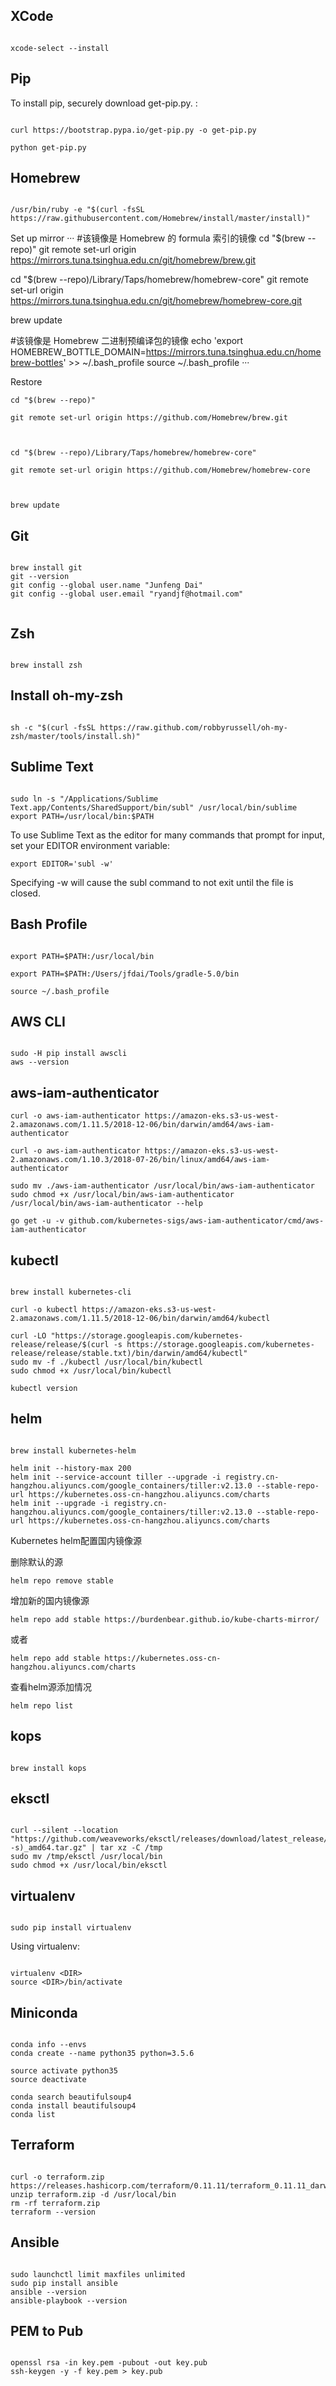 
## XCode
```

xcode-select --install

```

## Pip
To install pip, securely download get-pip.py. :
```

curl https://bootstrap.pypa.io/get-pip.py -o get-pip.py

python get-pip.py

```

## Homebrew
```

/usr/bin/ruby -e "$(curl -fsSL https://raw.githubusercontent.com/Homebrew/install/master/install)"

```

Set up mirror
···
#该镜像是 Homebrew 的 formula 索引的镜像 
cd "$(brew --repo)"
git remote set-url origin https://mirrors.tuna.tsinghua.edu.cn/git/homebrew/brew.git

cd "$(brew --repo)/Library/Taps/homebrew/homebrew-core"
git remote set-url origin https://mirrors.tuna.tsinghua.edu.cn/git/homebrew/homebrew-core.git

brew update

#该镜像是 Homebrew 二进制预编译包的镜像
echo 'export HOMEBREW_BOTTLE_DOMAIN=https://mirrors.tuna.tsinghua.edu.cn/homebrew-bottles' >> ~/.bash_profile
source ~/.bash_profile
···

Restore
```
cd "$(brew --repo)"

git remote set-url origin https://github.com/Homebrew/brew.git

 

cd "$(brew --repo)/Library/Taps/homebrew/homebrew-core"

git remote set-url origin https://github.com/Homebrew/homebrew-core

 

brew update
```

## Git
```

brew install git
git --version
git config --global user.name "Junfeng Dai"
git config --global user.email "ryandjf@hotmail.com"


```

## Zsh

```

brew install zsh

```

## Install oh-my-zsh
```

sh -c "$(curl -fsSL https://raw.github.com/robbyrussell/oh-my-zsh/master/tools/install.sh)"

```

## Sublime Text
```

sudo ln -s "/Applications/Sublime Text.app/Contents/SharedSupport/bin/subl" /usr/local/bin/sublime
export PATH=/usr/local/bin:$PATH

```

To use Sublime Text as the editor for many commands that prompt for input, set your EDITOR environment variable:

`export EDITOR='subl -w'`

Specifying -w will cause the subl command to not exit until the file is closed.

## Bash Profile
```

export PATH=$PATH:/usr/local/bin

export PATH=$PATH:/Users/jfdai/Tools/gradle-5.0/bin

source ~/.bash_profile

```


## AWS CLI
```

sudo -H pip install awscli
aws --version

```

## aws-iam-authenticator
```
curl -o aws-iam-authenticator https://amazon-eks.s3-us-west-2.amazonaws.com/1.11.5/2018-12-06/bin/darwin/amd64/aws-iam-authenticator

curl -o aws-iam-authenticator https://amazon-eks.s3-us-west-2.amazonaws.com/1.10.3/2018-07-26/bin/linux/amd64/aws-iam-authenticator

sudo mv ./aws-iam-authenticator /usr/local/bin/aws-iam-authenticator
sudo chmod +x /usr/local/bin/aws-iam-authenticator
/usr/local/bin/aws-iam-authenticator --help

go get -u -v github.com/kubernetes-sigs/aws-iam-authenticator/cmd/aws-iam-authenticator

```

## kubectl
```

brew install kubernetes-cli

curl -o kubectl https://amazon-eks.s3-us-west-2.amazonaws.com/1.11.5/2018-12-06/bin/darwin/amd64/kubectl

curl -LO "https://storage.googleapis.com/kubernetes-release/release/$(curl -s https://storage.googleapis.com/kubernetes-release/release/stable.txt)/bin/darwin/amd64/kubectl"
sudo mv -f ./kubectl /usr/local/bin/kubectl
sudo chmod +x /usr/local/bin/kubectl

kubectl version

```

## helm
```

brew install kubernetes-helm

helm init --history-max 200
helm init --service-account tiller --upgrade -i registry.cn-hangzhou.aliyuncs.com/google_containers/tiller:v2.13.0 --stable-repo-url https://kubernetes.oss-cn-hangzhou.aliyuncs.com/charts
helm init --upgrade -i registry.cn-hangzhou.aliyuncs.com/google_containers/tiller:v2.13.0 --stable-repo-url https://kubernetes.oss-cn-hangzhou.aliyuncs.com/charts

```
Kubernetes helm配置国内镜像源

删除默认的源
```
helm repo remove stable
```
增加新的国内镜像源

```
helm repo add stable https://burdenbear.github.io/kube-charts-mirror/
```
或者
```
helm repo add stable https://kubernetes.oss-cn-hangzhou.aliyuncs.com/charts
```

查看helm源添加情况
```
helm repo list
```

## kops

```

brew install kops

```

## eksctl
```

curl --silent --location "https://github.com/weaveworks/eksctl/releases/download/latest_release/eksctl_$(uname -s)_amd64.tar.gz" | tar xz -C /tmp
sudo mv /tmp/eksctl /usr/local/bin
sudo chmod +x /usr/local/bin/eksctl

```

## virtualenv
```

sudo pip install virtualenv

```

Using virtualenv:

```

virtualenv <DIR>
source <DIR>/bin/activate

```


## Miniconda

```

conda info --envs
conda create --name python35 python=3.5.6

source activate python35
source deactivate

conda search beautifulsoup4
conda install beautifulsoup4
conda list

```

## Terraform
```

curl -o terraform.zip https://releases.hashicorp.com/terraform/0.11.11/terraform_0.11.11_darwin_amd64.zip
unzip terraform.zip -d /usr/local/bin
rm -rf terraform.zip
terraform --version

```

## Ansible
```

sudo launchctl limit maxfiles unlimited
sudo pip install ansible
ansible --version
ansible-playbook --version

```

## PEM to Pub
```

openssl rsa -in key.pem -pubout -out key.pub
ssh-keygen -y -f key.pem > key.pub

```
